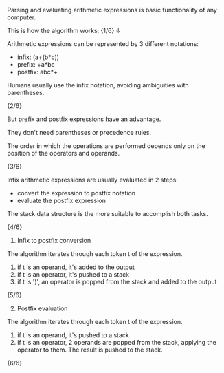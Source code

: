 Parsing and evaluating arithmetic expressions is basic functionality of any computer.

This is how the algorithm works: {1/6} ↓

Arithmetic expressions can be represented by 3 different notations:

- infix: (a+(b*c))
- prefix: +a*bc
- postfix: abc*+

Humans usually use the infix notation, avoiding  ambiguities with parentheses.

{2/6}

But prefix and postfix expressions have an advantage.

They don't need parentheses or precedence rules.

The order in which the operations are performed depends only on the position of the operators and operands.

{3/6}

Infix arithmetic expressions are usually evaluated in 2 steps:

- convert the expression to postfix notation
- evaluate the postfix expression

The stack data structure is the more suitable to accomplish both tasks.

{4/6}

1. Infix to postfix conversion

The algorithm iterates through each token t of the expression.

1. if t is an operand, it's added to the output
2. if t is an operator, it's pushed to a stack
3. if t is ')', an operator is popped from the stack and added to the output

{5/6}

2. Postfix evaluation

The algorithm iterates through each token t of the expression.

1) if t is an operand, it's pushed to a stack
2) if t is an operator, 2 operands are popped from the stack, applying the operator to them. The result is pushed to the stack.

{6/6}




